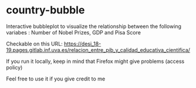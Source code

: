 # country-bubble
Interactive bubbleplot to visualize the relationship between the following variabes : Number of Nobel Prizes, GDP and Pisa Score

Checkable on this URL: https://desi_18-19.pages.gitlab.inf.uva.es/relacion_entre_pib_y_calidad_educativa_cientifica/

If you run it locally, keep in mind that Firefox might give problems (access policy)



Feel free to use it if you give credit to me



